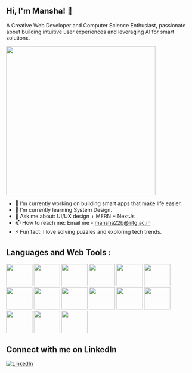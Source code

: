 


## **Hi, I'm Mansha! 👋**
A Creative Web Developer and Computer Science Enthusiast, passionate about building intuitive user experiences and leveraging AI for smart solutions.

<img src="https://github.com/user-attachments/assets/3d384179-5171-40ab-bfa5-72e02a8b4e5a" width="400" height="400">



- 🔭 I’m currently working on building smart apps that make life easier.
- 🌱 I’m currently learning System Design.
- 💬 Ask me about: UI/UX design + MERN + NextJs
- 📫 How to reach me: Email me - mansha22b@iiitg.ac.in
- ⚡ Fun fact: I love solving puzzles and exploring tech trends.

## Languages and Web Tools :

<img src="https://github.com/user-attachments/assets/6577c5d0-3999-4e9a-9939-8a3a6c0c8ecf" width="70" height="60">
<img src="https://github.com/user-attachments/assets/814d0f8d-c294-45f9-97e0-a486f2a8fd47" width="70" height="60">
<img src="https://github.com/user-attachments/assets/a20d96a9-38a8-4c9e-959f-d29e53ff6485" width="70" height="60">
<img src="https://github.com/user-attachments/assets/f0419ad6-2a6a-4568-8e16-a99172c352f1" width="70" height="60">
<img src="https://github.com/user-attachments/assets/6362ec67-4d53-43cc-a50c-7b6c85e0af70" width="70" height="60">
<img src="https://github.com/user-attachments/assets/f18580b8-ac33-4236-99a6-b8323f160b0f" width="70" height="60">
<img src="https://github.com/user-attachments/assets/0e4226c5-80de-46e0-93a6-f619cfbb2154" width="70" height="60">
<img src="https://github.com/user-attachments/assets/969b4ec7-4d32-4044-8b26-7fb64715b3e4" width="70" height="60">
<img src="https://github.com/user-attachments/assets/525563e3-c31b-4e78-b196-37056d894e2b" width="70" height="60">
<img src="https://github.com/user-attachments/assets/87f0dec5-844f-4ffe-8911-a25c52907070" width="70" height="60">
<img src="https://github.com/user-attachments/assets/ca91c0cc-a4fd-4b8f-b203-4d9999011978" width="70" height="60">
<img src="https://github.com/user-attachments/assets/cf734f68-fe33-4e2b-9a5e-46b54543d7fc" width="70" height="60">
<img src="https://github.com/user-attachments/assets/18ca6848-0f8f-40cc-8c5d-2c9c678816eb" width="70" height="60">
<img src="https://github.com/user-attachments/assets/5aa78904-c764-420a-8189-e3eb60aa7b88" width="70" height="60">
<img src="https://github.com/user-attachments/assets/bf275269-5ead-45e3-a99e-2c564d0c70d5" width="70" height="60">

## Connect with me on LinkedIn
[![LinkedIn](https://img.shields.io/badge/LinkedIn-Connect-blue?style=for-the-badge&logo=linkedin)](https://www.linkedin.com/in/mansha02/)

